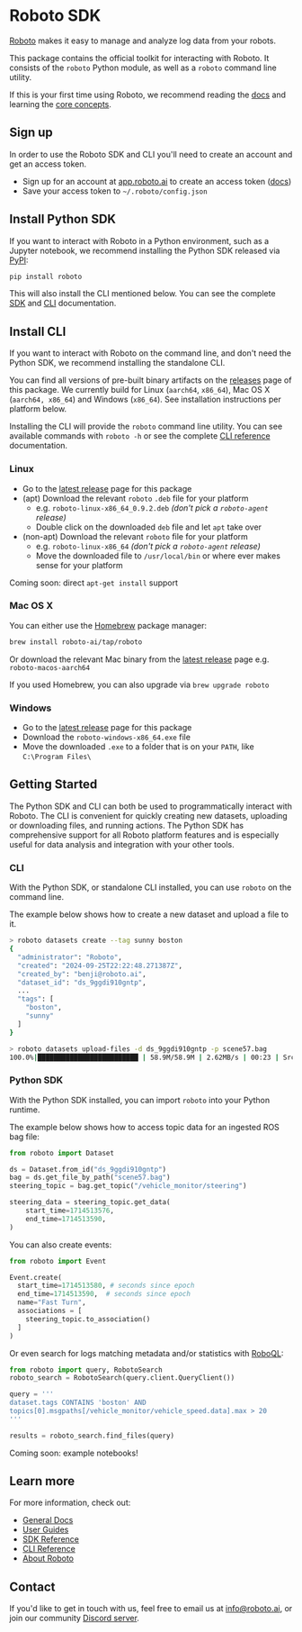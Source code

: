 # Roboto SDK

[Roboto](https://www.roboto.ai/) makes it easy to manage and analyze log data from your robots.

This package contains the official toolkit for interacting with Roboto.
It consists of the `roboto` Python module, as well as a `roboto` command line utility.

If this is your first time using Roboto, we recommend reading the [docs](https://docs.roboto.ai/) and learning the [core concepts](https://docs.roboto.ai/learn/concepts.html).

## Sign up

In order to use the Roboto SDK and CLI you'll need to create an account and get an access token.

- Sign up for an account at [app.roboto.ai](https://app.roboto.ai) to create an access token ([docs](https://docs.roboto.ai/getting-started/programmatic-access.html))
- Save your access token to `~/.roboto/config.json`

## Install Python SDK

If you want to interact with Roboto in a Python environment, such as a Jupyter notebook, we recommend installing the Python SDK released via [PyPI](https://pypi.org/project/roboto/):

```bash
pip install roboto
```

This will also install the CLI mentioned below. You can see the complete [SDK](https://docs.roboto.ai/reference/python-sdk/roboto/index.html) and [CLI](https://docs.roboto.ai/reference/cli.html) documentation.

## Install CLI

If you want to interact with Roboto on the command line, and don't need the Python SDK, we recommend installing the standalone CLI.

You can find all versions of pre-built binary artifacts on the [releases](https://github.com/roboto-ai/roboto-python-sdk/releases) page of this package. We currently build for Linux (`aarch64`, `x86_64`), Mac OS X (`aarch64, x86_64`) and Windows (`x86_64`). See installation instructions per platform below.

Installing the CLI will provide the `roboto` command line utility. You can see available commands with `roboto -h` or see the complete [CLI reference](https://docs.roboto.ai/reference/cli.html)  documentation.

### Linux

- Go to the [latest release](https://github.com/roboto-ai/roboto-python-sdk/releases/latest) page for this package
- (apt) Download the relevant `roboto` `.deb` file for your platform
  - e.g. `roboto-linux-x86_64_0.9.2.deb` *(don't pick a `roboto-agent` release)*
  - Double click on the downloaded `deb` file and let `apt` take over
- (non-apt) Download the relevant `roboto` file for your platform
  - e.g. `roboto-linux-x86_64` *(don't pick a `roboto-agent` release)*
  - Move the downloaded file to `/usr/local/bin` or where ever makes sense for your platform

Coming soon: direct `apt-get install` support

### Mac OS X

You can either use the [Homebrew](https://brew.sh/) package manager:

```bash
brew install roboto-ai/tap/roboto
```

Or download the relevant Mac binary from the [latest release](https://github.com/roboto-ai/roboto-python-sdk/releases/latest) page e.g. `roboto-macos-aarch64`

If you used Homebrew, you can also upgrade via `brew upgrade roboto`

### Windows

- Go to the [latest release](https://github.com/roboto-ai/roboto-python-sdk/releases/latest) page for this package
- Download the `roboto-windows-x86_64.exe` file
- Move the downloaded `.exe` to a folder that is on your `PATH`, like `C:\Program Files\`

## Getting Started

The Python SDK and CLI can both be used to programmatically interact with Roboto. The CLI is  convenient for quickly creating new datasets, uploading or downloading files, and running actions. The Python SDK has comprehensive support for all Roboto platform features and is especially useful for data analysis and integration with your other tools.

### CLI

With the Python SDK, or standalone CLI installed, you can use `roboto` on the command line.

The example below shows how to create a new dataset and upload a file to it.

```bash
> roboto datasets create --tag sunny boston
{
  "administrator": "Roboto",
  "created": "2024-09-25T22:22:48.271387Z",
  "created_by": "benji@roboto.ai",
  "dataset_id": "ds_9ggdi910gntp",
  ...
  "tags": [
    "boston",
    "sunny"
  ]
}

> roboto datasets upload-files -d ds_9ggdi910gntp -p scene57.bag
100.0%|█████████████████████████ | 58.9M/58.9M | 2.62MB/s | 00:23 | Src: 1 file
```

### Python SDK

With the Python SDK installed, you can import `roboto` into your Python runtime.

The example below shows how to access topic data for an ingested ROS bag file:

```python
from roboto import Dataset

ds = Dataset.from_id("ds_9ggdi910gntp")
bag = ds.get_file_by_path("scene57.bag")
steering_topic = bag.get_topic("/vehicle_monitor/steering")

steering_data = steering_topic.get_data(
    start_time=1714513576,
    end_time=1714513590,
)
```

You can also create events:

```python
from roboto import Event

Event.create(
  start_time=1714513580, # seconds since epoch
  end_time=1714513590,  # seconds since epoch
  name="Fast Turn",
  associations = [
    steering_topic.to_association()
  ]
)
```

Or even search for logs matching metadata and/or statistics with [RoboQL](https://docs.roboto.ai/roboql/overview.html):

```python
from roboto import query, RobotoSearch
roboto_search = RobotoSearch(query.client.QueryClient())

query = '''
dataset.tags CONTAINS 'boston' AND
topics[0].msgpaths[/vehicle_monitor/vehicle_speed.data].max > 20
'''

results = roboto_search.find_files(query)
```

Coming soon: example notebooks!

## Learn more

For more information, check out:
* [General Docs](https://docs.roboto.ai/)
* [User Guides](https://docs.roboto.ai/user-guides/index.html)
* [SDK Reference](https://docs.roboto.ai/reference/python-sdk/roboto/index.html)
* [CLI Reference](https://docs.roboto.ai/reference/cli.html)
* [About Roboto](https://www.roboto.ai/about)

## Contact

If you'd like to get in touch with us, feel free to email us at info@roboto.ai, or join our community [Discord server](https://discord.gg/r8RXceqnqH).